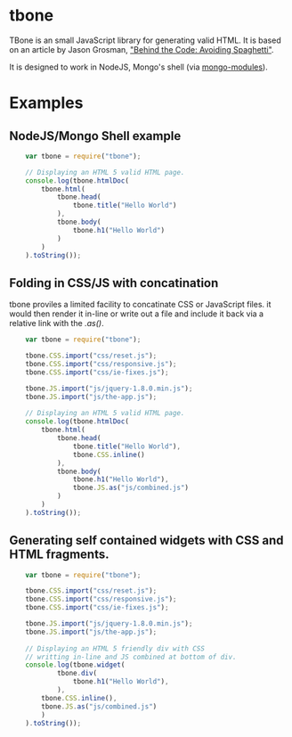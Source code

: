 tbone
=====

TBone is an small JavaScript library for generating valid HTML. It is based
on an article by Jason Grosman, ["Behind the Code: Avoiding Spaghetti"](http://www.npr.org/blogs/inside/2011/02/02/126312263/behind-the-code-avoiding-spaghetti-html).

It is designed to work in NodeJS, Mongo's shell (via [mongo-modules](https://github.com/rsdoiel/mongo-modules.git)).

# Examples

## NodeJS/Mongo Shell example

```JavaScript
	var tbone = require("tbone");

	// Displaying an HTML 5 valid HTML page.
	console.log(tbone.htmlDoc(
		tbone.html(
			tbone.head(
				tbone.title("Hello World")
			),
			tbone.body(
				tbone.h1("Hello World")
			)
		)
	).toString());
```

## Folding in CSS/JS with concatination

tbone proviles a limited facility to concatinate CSS or JavaScript files.
it would then render it in-line or write out a file and include it back via
a relative link with the _.as()_.

```JavaScript
	var tbone = require("tbone");

	tbone.CSS.import("css/reset.js");
	tbone.CSS.import("css/responsive.js");
	tbone.CSS.import("css/ie-fixes.js");

	tbone.JS.import("js/jquery-1.8.0.min.js");
	tbone.JS.import("js/the-app.js");
	
	// Displaying an HTML 5 valid HTML page.
	console.log(tbone.htmlDoc(
		tbone.html(
			tbone.head(
				tbone.title("Hello World"),
				tbone.CSS.inline()
			),
			tbone.body(
				tbone.h1("Hello World"),
				tbone.JS.as("js/combined.js")	
			)
		)
	).toString());
```

## Generating self contained widgets with CSS and HTML fragments.

```JavaScript
	var tbone = require("tbone");

	tbone.CSS.import("css/reset.js");
	tbone.CSS.import("css/responsive.js");
	tbone.CSS.import("css/ie-fixes.js");

	tbone.JS.import("js/jquery-1.8.0.min.js");
	tbone.JS.import("js/the-app.js");
	
	// Displaying an HTML 5 friendly div with CSS
	// writting in-line and JS combined at bottom of div.
	console.log(tbone.widget(
			tbone.div(
				tbone.h1("Hello World"),
			),
		tbone.CSS.inline(),
		tbone.JS.as("js/combined.js")	
		)
	).toString());
```



